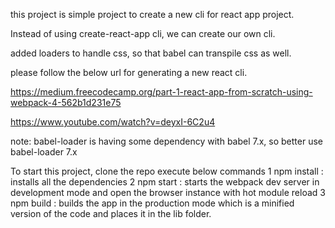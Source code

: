 this project is simple project to create a new cli for react app project.

Instead of using create-react-app cli, we can create our own cli.

added loaders to handle css, so that babel can transpile css as well.

please follow the below url for generating a new react cli.

https://medium.freecodecamp.org/part-1-react-app-from-scratch-using-webpack-4-562b1d231e75

https://www.youtube.com/watch?v=deyxI-6C2u4

note: babel-loader is having some dependency with babel 7.x, so better use babel-loader 7.x

To start this project, clone the repo execute below commands
  1 npm install : installs all the dependencies
  2 npm start : starts the webpack dev server in development mode and open the browser instance with hot module reload
  3 npm build : builds the app in the production mode which is a minified version of the code and places it in the lib folder.
